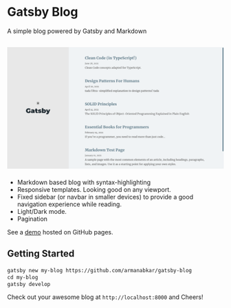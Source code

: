 # Gatsby Blog

A simple blog powered by Gatsby and Markdown

<h2 align="center">
  <img src="./screenshot.png" alt="gatsby-blog" width="600px" />
  <br>
</h2>

- Markdown based blog with syntax-highlighting
- Responsive templates. Looking good on any viewport.
- Fixed sidebar (or navbar in smaller devices) to provide a good navigation experience while reading.
- Light/Dark mode.
- Pagination

See a [demo](https://armanabkar.github.io/gatsby-blog/) hosted on GitHub pages.

## Getting Started

```
gatsby new my-blog https://github.com/armanabkar/gatsby-blog
cd my-blog
gatsby develop
```

Check out your awesome blog at `http://localhost:8000` and Cheers!

